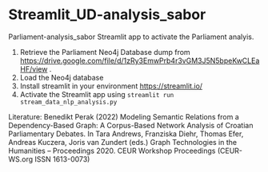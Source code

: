 # Streamlit_UD-analysis_sabor
Parliament-analysis_sabor
Streamlit app to activate the Parliament analyis.

1. Retrieve the Parliament Neo4j Database dump from https://drive.google.com/file/d/1zRy3EmwPrb4r3vGM3J5N5bpeKwCLEaHF/view .
2. Load the Neo4j database
3. Install streamlit in your environment https://streamlit.io/
4. Activate the Streamlit app  using `streamlit run stream_data_nlp_analysis.py`

Literature:
Benedikt Perak (2022) Modeling Semantic Relations from a Dependency-Based Graph: A Corpus-Based Network Analysis of Croatian Parliamentary Debates. In Tara Andrews, Franziska Diehr, Thomas Efer, Andreas Kuczera, Joris van Zundert (eds.) Graph Technologies in the Humanities – Proceedings 2020. CEUR Workshop Proceedings (CEUR-WS.org ISSN 1613-0073)
